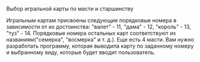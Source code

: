 Выбор игральной карты по масти и старшинству

Игральным картам присвоены следующие порядковые номера в зависимости от их достоинства: "валет" - 11, "дама" - 12, "король" - 13, "туз" - 14. Порядковые номера остальных карт соответствуют их названиям("семерка", "восмерка" и т. д.). Еще есть 4 масти. Вам нужно разработать программу, которая выводила карту по заданному номеру и выбранному виду, которые будет вводит пользователь.


